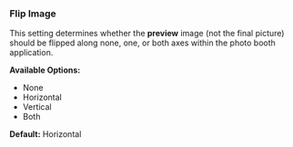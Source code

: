 ### Flip Image

This setting determines whether the **preview** image (not the final picture) should be flipped along none, one, or both axes within the photo booth application.

**Available Options:**
- None
- Horizontal
- Vertical
- Both

**Default:** Horizontal

